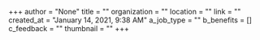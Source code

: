 +++
author = "None"
title = ""
organization = ""
location = ""
link = ""
created_at = "January 14, 2021, 9:38 AM"
a_job_type = ""
b_benefits = []
c_feedback = ""
thumbnail = ""
+++
